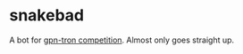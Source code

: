 # snakebad
A bot for  [gpn-tron competition](https://github.com/freehuntx/gpn-tron/). 
Almost only goes straight up.
